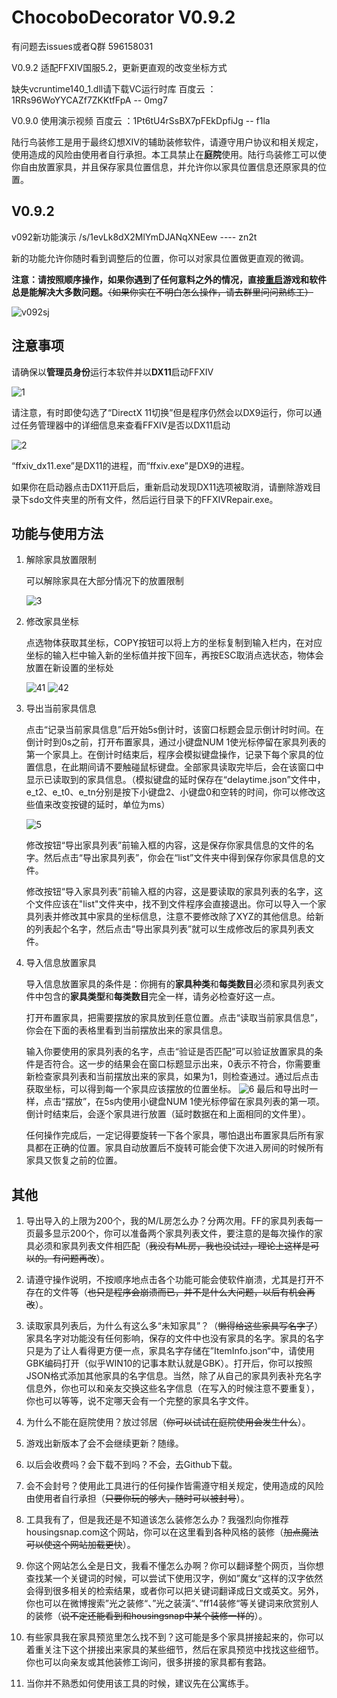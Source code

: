 # ChocoboDecorator V0.9.2

有问题去issues或者Q群 596158031

V0.9.2 适配FFXIV国服5.2，更新更直观的改变坐标方式

缺失vcruntime140_1.dll请下载VC运行时库
百度云 ：1RRs96WoYYCAZf7ZKKtfFpA -- 0mg7

V0.9.0 使用演示视频
百度云 ：1Pt6tU4rSsBX7pFEkDpfiJg  -- f1la

陆行鸟装修工是用于最终幻想XIV的辅助装修软件，请遵守用户协议和相关规定，使用造成的风险由使用者自行承担。本工具禁止在**庭院**使用。陆行鸟装修工可以使你自由放置家具，并且保存家具位置信息，并允许你以家具位置信息还原家具的位置。



## V0.9.2

v092新功能演示 /s/1evLk8dX2MlYmDJANqXNEew  ----  zn2t

新的功能允许你随时看到调整后的位置，你可以对家具位置做更直观的微调。

**注意：请按照顺序操作，如果你遇到了任何意料之外的情况，直接<u>重启</u>游戏和软件总是能解决大多数问题。**~~（如果你实在不明白怎么操作，请去群里问问熟练工）~~

![v092sj](https://github.com/holalula/ChocoboDecorator/blob/master/img/v092sj.png)

## 注意事项

请确保以**管理员身份**运行本软件并以**DX11**启动FFXIV

![1](https://github.com/holalula/ChocoboDecorator/blob/master/img/1.png)

请注意，有时即使勾选了“DirectX 11切换”但是程序仍然会以DX9运行，你可以通过任务管理器中的详细信息来查看FFXIV是否以DX11启动

![2](https://github.com/holalula/ChocoboDecorator/blob/master/img/2.png)

“ffxiv_dx11.exe”是DX11的进程，而“ffxiv.exe”是DX9的进程。

如果你在启动器点击DX11开启后，重新启动发现DX11选项被取消，请删除游戏目录下sdo文件夹里的所有文件，然后运行目录下的FFXIVRepair.exe。

## 功能与使用方法

1. 解除家具放置限制

   可以解除家具在大部分情况下的放置限制

   ![3](https://github.com/holalula/ChocoboDecorator/blob/master/img/3.png)

2. 修改家具坐标

   点选物体获取其坐标，COPY按钮可以将上方的坐标复制到输入栏内，在对应坐标的输入栏中输入新的坐标值并按下回车，再按ESC取消点选状态，物体会放置在新设置的坐标处

   ![41](https://github.com/holalula/ChocoboDecorator/blob/master/img/41.png)
   ![42](https://github.com/holalula/ChocoboDecorator/blob/master/img/42.png)

3. 导出当前家具信息

   点击“记录当前家具信息”后开始5s倒计时，该窗口标题会显示倒计时时间。在倒计时到0s之前，打开布置家具，通过小键盘NUM 1使光标停留在家具列表的第一个家具上。在倒计时结束后，程序会模拟键盘操作，记录下每个家具的位置信息，在此期间请不要触碰鼠标键盘。全部家具读取完毕后，会在该窗口中显示已读取到的家具信息。（模拟键盘的延时保存在“delaytime.json”文件中，e_t2、e_t0、e_tn分别是按下小键盘2、小键盘0和空转的时间，你可以修改这些值来改变按键的延时，单位为ms）

   ![5](https://github.com/holalula/ChocoboDecorator/blob/master/img/5.png)

   修改按钮“导出家具列表”前输入框的内容，这是保存你家具信息的文件的名字。然后点击“导出家具列表”，你会在“list”文件夹中得到保存你家具信息的文件。

   修改按钮“导入家具列表”前输入框的内容，这是要读取的家具列表的名字，这个文件应该在"list"文件夹中，找不到文件程序会直接退出。你可以导入一个家具列表并修改其中家具的坐标信息，注意不要修改除了XYZ的其他信息。给新的列表起个名字，然后点击“导出家具列表”就可以生成修改后的家具列表文件。

   

4. 导入信息放置家具

   导入信息放置家具的条件是：你拥有的**家具种类**和**每类数目**必须和家具列表文件中包含的**家具类型**和**每类数目**完全一样，请务必检查好这一点。

   打开布置家具，把需要摆放的家具放到任意位置。点击“读取当前家具信息”，你会在下面的表格里看到当前摆放出来的家具信息。

   输入你要使用的家具列表的名字，点击“验证是否匹配”可以验证放置家具的条件是否符合。这一步的结果会在窗口标题显示出来，0表示不符合，你需要重新检查家具列表和当前摆放出来的家具，如果为1，则检查通过。通过后点击获取坐标，可以得到每一个家具应该摆放的位置坐标。
![6](https://github.com/holalula/ChocoboDecorator/blob/master/img/6.png)
   最后和导出时一样，点击“摆放”，在5s内使用小键盘NUM 1使光标停留在家具列表的第一项。倒计时结束后，会逐个家具进行放置（延时数据在和上面相同的文件里）。

   任何操作完成后，一定记得要旋转一下各个家具，哪怕退出布置家具后所有家具都在正确的位置。家具自动放置后不旋转可能会使下次进入房间的时候所有家具又恢复之前的位置。



## 其他

1. 导出导入的上限为200个，我的M/L房怎么办？分两次用。FF的家具列表每一页最多显示200个，你可以准备两个家具列表文件，要注意的是每次操作的家具必须和家具列表文件相匹配（~~我没有ML房，我也没试过，理论上这样是可以的。有问题再改~~）。

2. 请遵守操作说明，不按顺序地点击各个功能可能会使软件崩溃，尤其是打开不存在的文件等（~~也只是程序会崩溃而已，并不是什么大问题，以后有机会再改~~）。

3. 读取家具列表后，为什么有这么多“未知家具”？（~~懒得给这些家具写名字了~~）家具名字对功能没有任何影响，保存的文件中也没有家具的名字。家具的名字只是为了让人看得更方便一点，家具名字存储在”ItemInfo.json“中，请使用GBK编码打开（似乎WIN10的记事本默认就是GBK）。打开后，你可以按照JSON格式添加其他家具的名字信息。当然，除了从自己的家具列表补充名字信息外，你也可以和亲友交换这些名字信息（在写入的时候注意不要重复），你也可以等等，说不定哪天会有一个完整的家具名字文件。

4. 为什么不能在庭院使用？放过邻居（~~你可以试试在庭院使用会发生什么~~）。

5. 游戏出新版本了会不会继续更新？随缘。

6. 以后会收费吗？会下载不到吗？不会，去Github下载。

7. 会不会封号？使用此工具进行的任何操作皆需遵守相关规定，使用造成的风险由使用者自行承担（~~只要你玩的够大，随时可以被封号~~）。

8. 工具我有了，但是我还是不知道该怎么装修怎么办？我强烈向你推荐housingsnap.com这个网站，你可以在这里看到各种风格的装修（~~加点魔法可以使这个网站加载更快~~）。

9. 你这个网站怎么全是日文，我看不懂怎么办啊？你可以翻译整个网页，当你想查找某一个关键词的时候，可以尝试下使用汉字，例如”魔女“这样的汉字依然会得到很多相关的检索结果，或者你可以把关键词翻译成日文或英文。另外，你也可以在微博搜索”光之装修“、”光之装潢“、”ff14装修“等关键词来欣赏别人的装修（~~说不定还能看到和housingsnap中某个装修一样的~~）。

10. 有些家具我在家具预览里怎么找不到？这可能是多个家具拼接起来的，你可以着重关注下这个拼接出来家具的某些细节，然后在家具预览中找找这些细节。你也可以向亲友或其他装修工询问，很多拼接的家具都有套路。

11. 当你并不熟悉如何使用该工具的时候，建议先在公寓练手。

    







